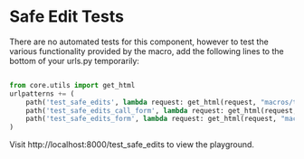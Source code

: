 # Safe Edit Tests

There are no automated tests for this component, however to test the various
functionality provided by the macro, add the following lines to the bottom of
your urls.py temporarily:

```python

from core.utils import get_html
urlpatterns += (
    path('test_safe_edits', lambda request: get_html(request, "macros/tests/page.jinja2", {}), name='test_safe_edits'),
    path('test_safe_edits_call_form', lambda request: get_html(request, "macros/tests/call_form.jinja2", {}), name='test_safe_edits_call_form'),
    path('test_safe_edits_form', lambda request: get_html(request, "macros/tests/form.jinja2", {}), name='test_safe_edits_form'),
)

```

Visit http://localhost:8000/test_safe_edits to view the playground.
